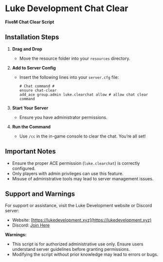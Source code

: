 # Luke Development Chat Clear

**FiveM Chat Clear Script**

## Installation Steps

1. **Drag and Drop**
   - Move the resource folder into your `resources` directory.

2. **Add to Server Config**
   - Insert the following lines into your `server.cfg` file:
     ```
     # Chat command #
     ensure chat-clear
     add_ace group.admin luke.clearchat allow # allow chat clear command
     ```

3. **Start Your Server**
   - Ensure you have administrator permissions.

4. **Run the Command**
   - Use `/cc` in the in-game console to clear the chat. You’re all set!

## Important Notes
- Ensure the proper ACE permission (`luke.clearchat`) is correctly configured.
- Only players with admin privileges can use this feature.
- Misuse of administrative tools may lead to server management issues.

## Support and Warnings
For support or assistance, visit the Luke Development website or Discord server:

- Website: [https://lukedevelopment.xyz](https://lukedevelopment.xyz)
- Discord: [Join Here](https://discord.gg/kUATNY6dVK)

**Warnings:**
- This script is for authorized administrative use only. Ensure users understand server guidelines before granting permissions.
- Modifying the script without prior knowledge may lead to errors or bugs.
